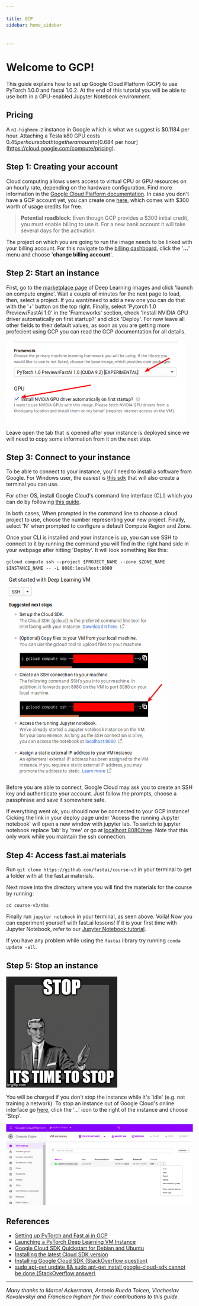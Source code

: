 ```yaml
---

title: GCP
sidebar: home_sidebar


---
```


# Welcome to GCP!

This guide explains how to set up Google Cloud Platform (GCP) to use PyTorch 1.0.0 and fastai 1.0.2. At the end of this tutorial you will be able to use both in a GPU-enabled Jupyter Notebook environment.

## Pricing

A `n1-highmem-2` instance in Google which is what we suggest is $0.1184 per hour. Attaching a Tesla k80 GPU costs $0.45 per hour so both together amount to [$0.684 per hour](https://cloud.google.com/compute/pricing).

## Step 1: Creating your account

Cloud computing allows users access to virtual CPU or GPU resources on an hourly rate, depending on the hardware configuration. Find more information in the [Google Cloud Platform documentation](https://cloud.google.com/compute/). In case you don't have a GCP account yet, you can create one [here](https://cloud.google.com/),  which comes with $300 worth of usage credits for free. 

>  **Potential roadblock**: Even though GCP provides a $300 initial credit, you must enable billing to use it. For a new bank account it will take several days for the activation. 

The project on which you are going to run the image needs to be linked with your billing account. For this navigate to the [billing dashboard](https://console.cloud.google.com/billing/projects), click the '**...**' menu and choose '**change billing account**'.

## Step 2: Start an instance
First, go to the [marketplace page](https://console.cloud.google.com/marketplace/details/click-to-deploy-images/deeplearning) of Deep Learning images and click 'launch on compute engine'. Wait a couple of minutes for the next page to load, then, select a project. If you want/need to add a new one you can do that with the '+' button on the top right. Finally, select 'Pytorch 1.0 Preview/FastAi 1.0' in the 'Frameworks' section, check 'Install NVIDIA GPU driver automatically on first startup?' and click 'Deploy'. For now leave all other fields to their default values, as soon as you are getting more profecient using GCP you can read the GCP documentation for all details. 

![image_drivers](images/gcp_tutorial/image_drivers.png)

Leave open the tab that is opened after your instance is deployed since we will need to copy some information from it on the next step.  

## Step 3: Connect to your instance

To be able to connect to your instance, you'll need to install a software from Google. For Windows user, the easiest is [this sdk](https://cloud.google.com/sdk/docs/quickstart-windows) that will also create a terminal you can use.

For other OS, install Google Cloud's command line interface (CLI) which you can do by following [this guide](https://cloud.google.com/sdk/docs/#install_the_latest_cloud_tools_version_cloudsdk_current_version). 

In both cases, When prompted in the command line to choose a cloud project to use, choose the number representing your new project. Finally, select 'N' when prompted to configure a default Compute Region and Zone.

Once your CLI is installed and your instance is up, you can use SSH to connect to it by running the command you will find in the right hand side in your webpage after hitting 'Deploy'. It will look something like this:

``gcloud compute ssh --project $PROJECT_NAME --zone $ZONE_NAME $INSTANCE_NAME -- -L 8080:localhost:8080``

![ssh](images/gcp_tutorial/ssh.png)

Before you are able to connect, Google Cloud may ask you to create an SSH key and authenticate your account. Just follow the prompts, choose a passphrase and save it somewhere safe.

If everything went ok, you should now be connected to your GCP instance! Cicking the link in your deploy page under 'Access the running Jupyter notebook' will open a new window with jupyter lab. To switch to jupyter notebook replace 'lab' by 'tree' or go at [localhost:8080/tree](http://localhost:8080/tree). Note that this only work while you maintain the ssh connection. 

## Step 4: Access fast.ai materials

Run `git clone https://github.com/fastai/course-v3` in your terminal to get a folder with all the fast.ai materials. 

Next move into the directory where you will find the materials for the course by running:

`cd course-v3/nbs`

Finally run `jupyter notebook` in your terminal, as seen above. Voilà! Now you can experiment yourself with fast.ai lessons! If it is your first time with Jupyter Notebook, refer to our [Jupyter Notebook tutorial](http://course-v3.fast.ai/dlami_tutorial.html).

If you have any problem while using the `fastai` library try running `conda update -all`.

## Step 5: Stop an instance

![stop](images/gcp_tutorial/stop_meme.jpg)

You will be charged if you don't stop the instance while it's 'idle' (e.g. not training a network). To stop an instance out of Google Cloud's online interface go [here](https://console.cloud.google.com/compute/instances), click the '...' icon to the right of the instance and choose 'Stop'.

![gcp-stop-instance](images/gcp_tutorial/stop_instance.png)





## References

+ [Setting up PyTorch and Fast.ai in GCP](https://blog.kovalevskyi.com/google-compute-engine-now-has-images-with-pytorch-1-0-0-and-fastai-1-0-2-57c49efd74bb)
+ [Launching a PyTorch Deep Learning VM Instance](https://cloud.google.com/deep-learning-vm/docs/pytorch_start_instance)
+ [Google Cloud SDK Quickstart for Debian and Ubuntu](https://cloud.google.com/sdk/docs/quickstart-debian-ubuntu)
+ [Installing the latest Cloud SDK version](https://cloud.google.com/sdk/docs/#install_the_latest_cloud_tools_version_cloudsdk_current_version)
+ [Installing Google Cloud SDK (StackOverflow question)](https://stackoverflow.com/questions/46822766/sudo-apt-get-update-sudo-apt-get-install-google-cloud-sdk-cannot-be-done)
+ [sudo apt-get update && sudo apt-get install google-cloud-sdk cannot be done (StackOverflow answer)](https://stackoverflow.com/a/47908542/45963)

---

*Many thanks to Marcel Ackermann, Antonio Rueda Toicen, Viacheslav Kovalevskyi and Francisco Ingham for their contributions to this guide.*
